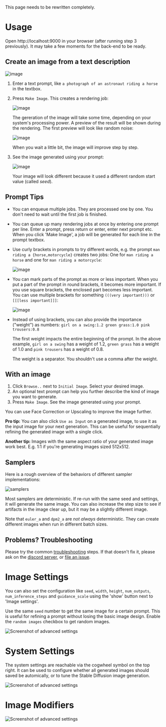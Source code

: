 This page needs to be rewritten completely.

# Usage
Open http://localhost:9000 in your browser (after running step 3 previously). It may take a few moments for the back-end to be ready.

## Create an image from a text description
![image](https://user-images.githubusercontent.com/5852422/196790628-2f053c6b-299a-4149-8c8a-8edd0eb08998.png)
1. Enter a text prompt, like `a photograph of an astronaut riding a horse` in the textbox.
2. Press `Make Image`. This creates a rendering job:

    ![image](https://user-images.githubusercontent.com/5852422/196795165-e2919bd4-a026-4563-8d3d-ef13004d5163.png)

    The gereration of the image will take some time, depending on your system's processing power. A preview of the result 
    will be shown during the rendering. The first preview will look like random noise:

    ![image](https://user-images.githubusercontent.com/5852422/196791880-4ad7dd35-de12-47ba-a5d6-d7a60261ca21.png)

    When you wait a little bit, the image will improve step by step.

3. See the image generated using your prompt:

    ![image](https://user-images.githubusercontent.com/5852422/196791962-e6ff59d5-87cb-4dd5-a8d0-de89c8646484.png)
    
    Your image will look different because it used a different random start value (called _seed_).

## Prompt Tips
* You can enqueue multiple jobs. They are processed one by one. You don't need to wait until the first job is finished.
* You can queue up many rendering jobs at once by entering one prompt per line. Enter a prompt, press return or enter, enter next prompt etc. When you click 'Make Image', a job will be generated for each line in the prompt textbox.
* Use curly brackets in prompts to try different words, e.g. the prompt `man riding a {horse,motorcycle}` creates two jobs: One for `man riding a horse` and one for `man riding a motorcycle`:

    ![image](https://user-images.githubusercontent.com/5852422/196795838-88dec248-dbbc-4681-b00f-c16444e80a73.png)
* You can mark parts of the prompt as more or less important. When you put a part of the prompt in round brackets, it becomes more important. If you use square brackets, the enclosed part becomes less important. You can use multiple brackets for something `(((very important)))` or `[[[less important]]]`:

    ![image](https://user-images.githubusercontent.com/5852422/196799015-7cfa13db-dffb-4c3e-82e8-786c8cd7b2af.png)
* Instead of using brackets, you can also provide the importance ("weight") as numbers: `girl on a swing:1.2 green grass:1.0 pink trousers:0.8`

    The first weight impacts the entire beginning of the prompt. In the above example, `girl on a swing` has a weight of 1.2, `green grass` has a 
    weight of 1.0 and `pink trousers` has a weight of 0.8.

    The weight is a separator. You shouldn't use a comma after the weight.


## With an image
1. Click `Browse..` next to `Initial Image`. Select your desired image.
2. An optional text prompt can help you further describe the kind of image you want to generate.
3. Press `Make Image`. See the image generated using your prompt.


 




You can use Face Correction or Upscaling to improve the image further.

**Pro tip:** You can also click `Use as Input` on a generated image, to use it as the input image for your next generation. This can be useful for sequentially refining the generated image with a single click.

**Another tip:** Images with the same aspect ratio of your generated image work best. E.g. 1:1 if you're generating images sized 512x512.

## Samplers

Here is a rough overview of the behaviors of different sampler implementations:

![samplers](https://user-images.githubusercontent.com/683528/194741816-1291abdd-caac-4fc2-ac97-dd88513d8b6e.jpg)

Most samplers are deterministic. If re-run with the same seed and settings, it will generate the same image. You can also increase the step size to see if artifacts in the image clear up, but it may be a slightly different image.

Note that `euler_a` and `dpm2_a` are *not always* deterministic. They can create different images when run in different batch sizes.

## Problems? Troubleshooting
Please try the common [troubleshooting](Troubleshooting.md) steps. If that doesn't fix it, please ask on the [discord server](https://discord.com/invite/u9yhsFmEkB), or [file an issue](https://github.com/cmdr2/stable-diffusion-ui/issues).

# Image Settings
You can also set the configuration like `seed`, `width`, `height`, `num_outputs`, `num_inference_steps` and `guidance_scale` using the 'show' button next to 'Image settings'.

Use the same `seed` number to get the same image for a certain prompt. This is useful for refining a prompt without losing the basic image design. Enable the `random images` checkbox to get random images.

![Screenshot of advanced settings](https://github.com/cmdr2/stable-diffusion-ui/raw/main/media/config-v7.jpg?raw=true)

# System Settings
The system settings are reachable via the cogwheel symbol on the top right. It can be used to configure whether all generated images should 
saved be automically, or to tune the Stable Diffusion image generation.

![Screenshot of advanced settings](https://github.com/cmdr2/stable-diffusion-ui/raw/main/media/system-settings-v2.jpg?raw=true)

# Image Modifiers
![Screenshot of advanced settings](https://github.com/cmdr2/stable-diffusion-ui/raw/main/media/modifiers-v1.jpg?raw=true)